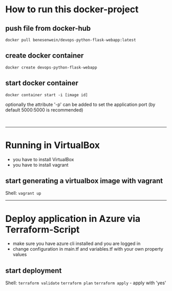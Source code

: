 # How to run this docker-project

## push file from docker-hub
```docker pull benesenwein/devops-python-flask-webapp:latest```

## create docker container
```docker create devops-python-flask-webapp```

## start docker container
```docker container start -i [image id]```

optionally the attribute '-p' can be added to set the application port (by default 5000:5000 is recommended)

&nbsp;

---
# Running in VirtualBox
- you have to install VirtualBox
- you have to install vagrant

## start generating a virtualbox image with vagrant
Shell: ```vagrant up```

---
# Deploy application in Azure via Terraform-Script
- make sure you have azure cli installed and you are logged in
- change configuration in main.tf and variables.tf with your own property values

## start deployment
Shell:  ```terraform validate```
        ```terraform plan```
        ```terraform apply``` - apply with 'yes'